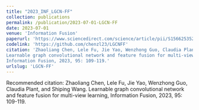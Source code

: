 ```yaml
---
title: "2023_INF_LGCN-FF"
collection: publications
permalink: /publication/2023-07-01-LGCN-FF
date: 2023-07-01
venue: 'Information Fusion'
paperurl: 'https://www.sciencedirect.com/science/article/pii/S1566253523000532'
codelink: 'https://github.com/chenzl23/LGCNFF'
citation: 'Zhaoliang Chen, Lele Fu, Jie Yao, Wenzhong Guo, Claudia Plant, and Shiping Wang.
Learnable graph convolutional network and feature fusion for multi-view learning,
Information Fusion, 2023, 95: 109-119.'
urlslug: 'LGCN-FF'
---
```

Recommended citation: Zhaoliang Chen, Lele Fu, Jie Yao, Wenzhong Guo, Claudia Plant, and Shiping Wang.
Learnable graph convolutional network and feature fusion for multi-view learning,
Information Fusion, 2023, 95: 109-119.